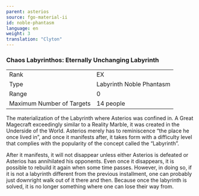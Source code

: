 ```yaml
---
parent: asterios
source: fgo-material-ii
id: noble-phantasm
language: en
weight: 3
translation: "Clyton"
---
```


### Chaos Labyrinthos: Eternally Unchanging Labyrinth

<table>
  <tr><td>Rank</td><td>EX</td></tr>
  <tr><td>Type</td><td>Labyrinth Noble Phantasm</td></tr>
  <tr><td>Range</td><td>0</td></tr>
  <tr><td>Maximum Number of Targets</td><td>14 people</td></tr>
</table>

The materialization of the Labyrinth where Asterios was confined in. A Great Magecraft exceedingly similar to a Reality Marble, it was created in the Underside of the World. Asterios merely has to reminiscence “the place he once lived in”, and once it manifests after, it takes form with a difficulty level that complies with the popularity of the concept called the “Labyrinth”.

After it manifests, it will not disappear unless either Asterios is defeated or Asterios has annihilated his opponents. Even once it disappears, it is possible to rebuild it again when some time passes. However, in doing so, if it is not a labyrinth different from the previous installment, one can probably just downright walk out of it there and then. Because once the labyrinth is solved, it is no longer something where one can lose their way from.
